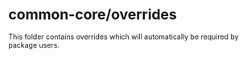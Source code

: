 # common-core/overrides

This folder contains overrides which will automatically be required by package users.
